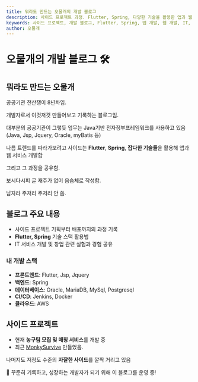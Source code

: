 ```yaml
---
title: 뭐라도 만드는 오물개의 개발 블로그
description: 사이드 프로젝트 과정. Flutter, Spring, 다양한 기술을 활용한 앱과 웹 서비스 개발 기록.
keywords: 사이드 프로젝트, 개발 블로그, Flutter, Spring, 앱 개발, 웹 개발, IT,
author: 오물개
---
```


# 오물개의 개발 블로그 🛠️  

## 뭐라도 만드는 오물개

공공기관 전산쟁이 8년차임.

개발자로서 이것저것 만들어보고 기록하는 블로그임.

대부분의 공공기관이 그렇듯 업무는 Java기반 전자정부프레임워크를 사용하고 있음(Java, Jsp, Jquery,  Oracle, myBatis 등)

나름 트렌드를 따라가보려고 사이드는 **Flutter**, **Spring**, **잡다한 기술들**을 활용해 앱과 웹 서비스 개발함

그리고 그 과정을 공유함.  

보시다시피 글 재주가 없어 음슴체로 작성함.

남자라 주저리 주저리 안 씀.

## 블로그 주요 내용  

- 사이드 프로젝트 기획부터 배포까지의 과정 기록  
- **Flutter, Spring** 기술 스택 활용법  
- IT 서비스 개발 및 창업 관련 실험과 경험 공유  

### 내 개발 스택  

- **프론트엔드**: Flutter, Jsp, Jquery
- **백엔드**: Spring 
- **데이터베이스**: Oracle, MariaDB, MySql, Postgresql
- **CI/CD**: Jenkins, Docker  
- **클라우드**: AWS

## 사이드 프로젝트  

- 현재 **농구팀 모집 및 매칭 서비스**를 개발 중  
- 최근 [MonkySurvive](https://monky-survive.vercel.app/) 만들었음.

나머지도 저정도 수준의 **자잘한 사이드**를 깔짝 거리고 있음

🚀 꾸준히 기록하고, 성장하는 개발자가 되기 위해 이 블로그를 운영 중!